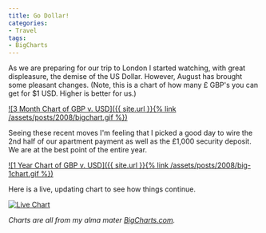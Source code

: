 ```yaml
---
title: Go Dollar!
categories:
- Travel
tags:
- BigCharts
---
```


As we are preparing for our trip to London I started watching, with great displeasure, the demise of the US Dollar. However, August has brought some pleasant changes. (Note, this is a chart of how many £ GBP's you can get for $1 USD. Higher is better for us.)

[![3 Month Chart of GBP v. USD]({{ site.url }}{% link /assets/posts/2008/bigchart.gif %})](http://bigcharts.marketwatch.com/quickchart/quickchart.asp?symb=c_gbp&time=8)

Seeing these recent moves I'm feeling that I picked a good day to wire the 2nd half of our apartment payment as well as the £1,000 security deposit. We are at the best point of the entire year.

[![1 Year Chart of GBP v. USD]({{ site.url }}{% link /assets/posts/2008/big-1chart.gif %})](http://bigcharts.marketwatch.com/quickchart/quickchart.asp?symb=c_gbp&time=8)

Here is a live, updating chart to see how things continue.

[![Live Chart](http://www.marketwatch.com/charts/big.chart?style=1038&size=1&ma=1&maval=10&type=256&time=3mo&freq=1d&sid=126268&symb=GBP%20per%20USD)](http://bigcharts.marketwatch.com/quickchart/quickchart.asp?symb=c_gbp&time=8)

_Charts are all from my alma mater [BigCharts.com](http://www.bigcharts.com/)._
